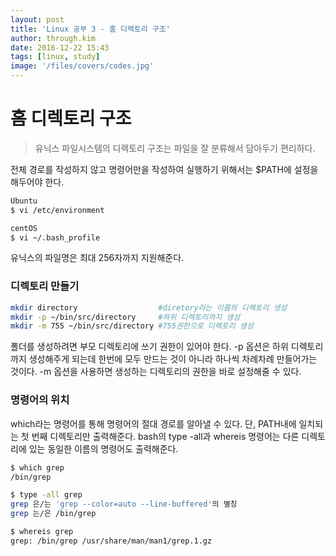 ```yaml
---
layout: post
title: 'Linux 공부 3 - 홈 디렉토리 구조'
author: through.kim
date: 2016-12-22 15:43
tags: [linux, study]
image: '/files/covers/codes.jpg'
---
```


# 홈 디렉토리 구조

> 유닉스 파일시스템의 디렉토리 구조는 파일을 잘 분류해서 담아두기 편리하다.  

전체 경로를 작성하지 않고 명령어만을 작성하여 실행하기 위해서는 $PATH에 설정을 해두어야 한다.  

```bash
Ubuntu
$ vi /etc/environment  

centOS
$ vi ~/.bash_profile  
```

유닉스의 파일명은 최대 256자까지 지원해준다.


### 디렉토리 만들기
```bash
mkdir directory                  #diretory라는 이름의 디렉토리 생성
mkdir -p ~/bin/src/directory     #하위 디렉토리까지 생성
mkdir -m 755 ~/bin/src/directory #755권한으로 디렉토리 생성
```

폴더를 생성하려면 부모 디렉토리에 쓰기 권한이 있어야 한다. -p 옵션은 하위 디렉토리까지 생성해주게 되는데 한번에 모두 만드는 것이 아니라 하나씩 차례차례 만들어가는 것이다. -m 옵션을 사용하면 생성하는 디렉토리의 권한을 바로 설정해줄 수 있다.

### 명령어의 위치
which라는 명령어를 통해 명령어의 절대 경로를 알아낼 수 있다. 단, PATH내에 일치되는 첫 번째 디렉토리만 출력해준다. bash의 type -all과 whereis 명령어는 다른 디렉토리에 있는 동일한 이름의 명령어도 출력해준다.

```bash
$ which grep
/bin/grep

$ type -all grep
grep 은/는 'grep --color=auto --line-buffered'의 별칭
grep 는/은 /bin/grep

$ whereis grep
grep: /bin/grep /usr/share/man/man1/grep.1.gz
```


